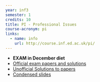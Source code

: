 ```yaml
---
year: inf3
semester: 1
credits: 10
title: PI - Professional Issues
course-acronym: pi
links:
  - name: info
    url: http://course.inf.ed.ac.uk/pi/
---
```


- **EXAM in December diet**
- [Official exam papers and solutions](https://drive.google.com/folderview?id=0B2AAOQQZ_8Bxb0F0dkwyTFpZM2M&usp=sharing)
- [Unofficial Solutions to papers](http://drive.google.com/folderview?id=0B3eMvkJRyheBakdlWXdSNk9UQm8&usp=sharing)
- [Condensed slides](https://docs.google.com/file/d/0B2AAOQQZ_8Bxb3VNbi00S3JYems/edit?usp=sharing)
